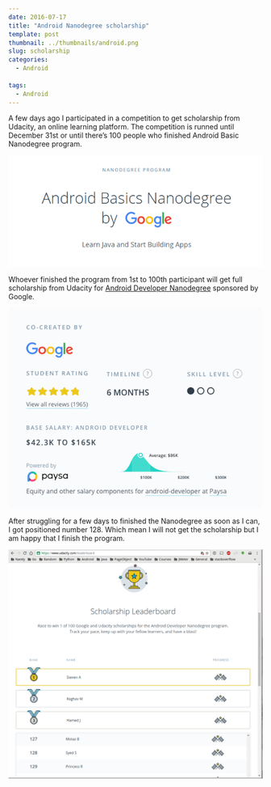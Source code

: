 ```yaml
---
date: 2016-07-17
title: "Android Nanodegree scholarship"
template: post
thumbnail: ../thumbnails/android.png
slug: scholarship
categories:
  - Android

tags:
  - Android
---
```


A few days ago I participated in a competition to get scholarship from Udacity, an online learning platform. The competition is runned until December 31st or until there’s 100 people who finished Android Basic Nanodegree program.

![first-screenshot][1]

Whoever finished the program from 1st to 100th participant will get full scholarship from Udacity for [Android Developer Nanodegree][2] sponsored by Google.

![second-screenshot][3]


After struggling for a few days to finished the Nanodegree as soon as I can, I got positioned number 128. Which mean I will not get the scholarship but I am happy that I finish the program.

![third-screenshot][4]


[1]: ../images/android_basics_nanodegree.png
[2]: https://immutables.github.io/apt.html#intellij-idea
[3]: ../images/android_basics_nanodegree2.png
[4]: ../images/android_basics_scholarship.png